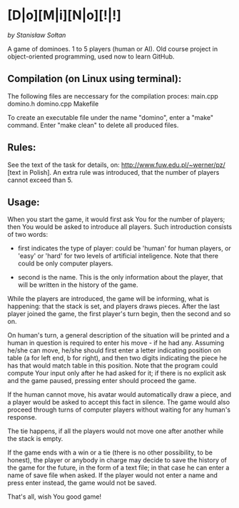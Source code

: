 # [D|o][M|i][N|o][!|!]
*by Stanisław Sołtan*

A game of dominoes. 1 to 5 players (human or AI). Old course project in object-oriented programming, used now to learn GitHub.

## Compilation (on Linux using terminal):

The following files are neccessary for the compilation proces:
main.cpp
domino.h
domino.cpp
Makefile

To create an executable file under the name "domino", enter a "make" command.
Enter "make clean" to delete all produced files.

## Rules:

See the text of the task for details, on: http://www.fuw.edu.pl/~werner/pz/ [text in Polish]. An
extra rule was introduced, that the number of players cannot exceed than 5.

## Usage:

When you start the game, it would first ask You for the number of players; then
You would be asked to introduce all players. Such introduction consists of two
words:

- first indicates the type of player: could be 'human' for human players, or
  'easy' or 'hard' for two levels of artificial inteligence. Note that there
could be only computer players.

- second is the name. This is the only information about the player, that will
  be written in the history of the game.

While the players are introduced, the game will be informing, what is
happening: that the stack is set, and players draws pieces. After the last
player joined the game, the first player's turn begin, then the second and so
on.

On human's turn, a general description of the situation will be printed and a
human in question is required to enter his move - if he had any. Assuming
he/she can move, he/she should first enter a letter indicating position on
table (a for left end, b for right), and then two digits indicating the piece
he has that would match table in this position. Note that the program could
compute Your input only after he had asked for it; if there is no explicit ask
and the game paused, pressing enter should proceed the game.

If the human cannot move, his avatar would automatically draw a piece, and a
player would be asked to accept this fact in silence. The game would also
proceed through turns of computer players without waiting for any human's
response.

The tie happens, if all the players would not move one after another while the
stack is empty.

If the game ends with a win or a tie (there is no other possibility, to be
honest), the player or anybody in charge may decide to save the history of the
game for the future, in the form of a text file; in that case he can enter a
name of save file when asked.  If the player would not enter a name and press
enter instead, the game would not be saved.

That's all, wish You good game!

